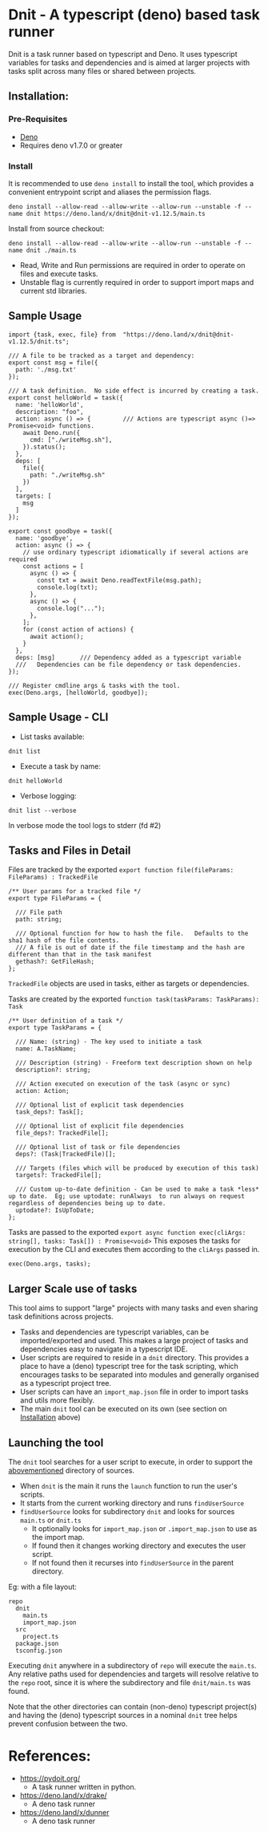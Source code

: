 # Dnit - A typescript (deno) based task runner

Dnit is a task runner based on typescript and Deno. It uses typescript variables
for tasks and dependencies and is aimed at larger projects with tasks split
across many files or shared between projects.

## Installation:

### Pre-Requisites

- [Deno](https://deno.land/#installation)
- Requires deno v1.7.0 or greater

### Install

It is recommended to use `deno install` to install the tool, which provides a
convenient entrypoint script and aliases the permission flags.

```
deno install --allow-read --allow-write --allow-run --unstable -f --name dnit https://deno.land/x/dnit@dnit-v1.12.5/main.ts
```

Install from source checkout:

```
deno install --allow-read --allow-write --allow-run --unstable -f --name dnit ./main.ts
```

- Read, Write and Run permissions are required in order to operate on files and
  execute tasks.
- Unstable flag is currently required in order to support import maps and
  current std libraries.

## Sample Usage

```
import {task, exec, file} from  "https://deno.land/x/dnit@dnit-v1.12.5/dnit.ts";

/// A file to be tracked as a target and dependency:
export const msg = file({
  path: './msg.txt'
});

/// A task definition.  No side effect is incurred by creating a task.
export const helloWorld = task({
  name: 'helloWorld',
  description: "foo",
  action: async () => {         /// Actions are typescript async ()=> Promise<void> functions.
    await Deno.run({
      cmd: ["./writeMsg.sh"],
    }).status();
  },
  deps: [
    file({
      path: "./writeMsg.sh"
    })
  ],
  targets: [
    msg
  ]
});

export const goodbye = task({
  name: 'goodbye',
  action: async () => {
    // use ordinary typescript idiomatically if several actions are required
    const actions = [
      async () => {
        const txt = await Deno.readTextFile(msg.path);
        console.log(txt);
      },
      async () => {
        console.log("...");
      },
    ];
    for (const action of actions) {
      await action();
    }
  },
  deps: [msg]       /// Dependency added as a typescript variable
  ///   Dependencies can be file dependency or task dependencies.
});

/// Register cmdline args & tasks with the tool.
exec(Deno.args, [helloWorld, goodbye]);
```

## Sample Usage - CLI

- List tasks available:

```
dnit list
```

- Execute a task by name:

```
dnit helloWorld
```

- Verbose logging:

```
dnit list --verbose
```

In verbose mode the tool logs to stderr (fd #2)

## Tasks and Files in Detail

Files are tracked by the exported
`export function file(fileParams: FileParams) : TrackedFile`

```
/** User params for a tracked file */
export type FileParams = {

  /// File path
  path: string;

  /// Optional function for how to hash the file.   Defaults to the sha1 hash of the file contents.
  /// A file is out of date if the file timestamp and the hash are different than that in the task manifest
  gethash?: GetFileHash;
};
```

`TrackedFile` objects are used in tasks, either as targets or dependencies.

Tasks are created by the exported `function task(taskParams: TaskParams): Task`

```
/** User definition of a task */
export type TaskParams = {

  /// Name: (string) - The key used to initiate a task
  name: A.TaskName;

  /// Description (string) - Freeform text description shown on help
  description?: string;

  /// Action executed on execution of the task (async or sync)
  action: Action;

  /// Optional list of explicit task dependencies
  task_deps?: Task[];

  /// Optional list of explicit file dependencies
  file_deps?: TrackedFile[];

  /// Optional list of task or file dependencies
  deps?: (Task|TrackedFile)[];

  /// Targets (files which will be produced by execution of this task)
  targets?: TrackedFile[];

  /// Custom up-to-date definition - Can be used to make a task *less* up to date.  Eg; use uptodate: runAlways  to run always on request regardless of dependencies being up to date.
  uptodate?: IsUpToDate;
};
```

Tasks are passed to the exported
`export async function exec(cliArgs: string[], tasks: Task[]) : Promise<void>`
This exposes the tasks for execution by the CLI and executes them according to
the `cliArgs` passed in.

```
exec(Deno.args, tasks);
```

## Larger Scale use of tasks

This tool aims to support "large" projects with many tasks and even sharing task
definitions across projects.

- Tasks and dependencies are typescript variables, can be imported/exported and
  used. This makes a large project of tasks and dependencies easy to navigate in
  a typescript IDE.
- User scripts are required to reside in a `dnit` directory. This provides a
  place to have a (deno) typescript tree for the task scripting, which
  encourages tasks to be separated into modules and generally organised as a
  typescript project tree.
- User scripts can have an `import_map.json` file in order to import tasks and
  utils more flexibly.
- The main `dnit` tool can be executed on its own (see section on
  [Installation](#Installation) above)

## Launching the tool

The `dnit` tool searches for a user script to execute, in order to support the
[abovementioned](#Larger-Scale-use-of-tasks) directory of sources.

- When `dnit` is the main it runs the `launch` function to run the user's
  scripts.
- It starts from the current working directory and runs `findUserSource`
- `findUserSource` looks for subdirectory `dnit` and looks for sources `main.ts`
  or `dnit.ts`
  - It optionally looks for `import_map.json` or `.import_map.json` to use as
    the import map.
  - If found then it changes working directory and executes the user script.
  - If not found then it recurses into `findUserSource` in the parent directory.

Eg: with a file layout:

```
repo
  dnit
    main.ts
    import_map.json
  src
    project.ts
  package.json
  tsconfig.json
```

Executing `dnit` anywhere in a subdirectory of `repo` will execute the
`main.ts`. Any relative paths used for dependencies and targets will resolve
relative to the `repo` root, since it is where the subdirectory and file
`dnit/main.ts` was found.

Note that the other directories can contain (non-deno) typescript project(s) and
having the (deno) typescript sources in a nominal `dnit` tree helps prevent
confusion between the two.

# References:

- https://pydoit.org/
  - A task runner written in python.
- https://deno.land/x/drake/
  - A deno task runner
- https://deno.land/x/dunner
  - A deno task runner
